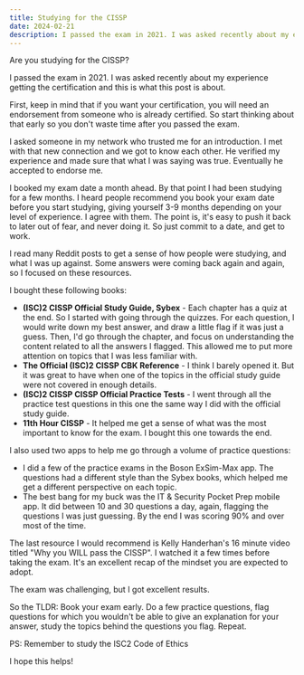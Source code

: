 ```yaml
---
title: Studying for the CISSP
date: 2024-02-21
description: I passed the exam in 2021. I was asked recently about my experience and this is what this post is about.
---
```


Are you studying for the CISSP?

I passed the exam in 2021. I was asked recently about my experience getting the certification and this is what this post is about.

First, keep in mind that if you want your certification, you will need an endorsement from someone who is already certified. So start thinking about that early so you don't waste time after you passed the exam.

I asked someone in my network who trusted me for an introduction. I met with that new connection and we got to know each other. He  verified my experience and made sure that what I was saying was true. Eventually he accepted to endorse me.

I booked my exam date a month ahead. By that point I had been studying for a few months. I heard people recommend you book your exam date before you start studying, giving yourself 3-9 months depending on your level of experience. I agree with them. The point is, it's easy to push it back to later out of fear, and never doing it. So just commit to a date, and get to work.

I read many Reddit posts to get a sense of how people were studying, and what I was up against. Some answers were coming back again and again, so I focused on these resources.

I bought these following books:

- **(ISC)2 CISSP Official Study Guide, Sybex** - Each chapter has a quiz at the end. So I started with going through the quizzes. For each question, I would write down my best answer, and draw a little flag if it was just a guess. Then, I'd go through the chapter, and focus on understanding the content related to all the answers I flagged. This allowed me to put more attention on topics that I was less familiar with.
- **The Official (ISC)2 CISSP CBK Reference** - I think I barely opened it. But it was great to have when one of the topics in the official study guide were not covered in enough details.
- **(ISC)2 CISSP CISSP Official Practice Tests** - I went through all the practice test questions in this one the same way I did with the official study guide.
- **11th Hour CISSP** - It helped me get a sense of what was the most important to know for the exam. I bought this one towards the end.

I also used two apps to help me go through a volume of practice questions:

- I did a few of the practice exams in the Boson ExSim-Max app. The questions had a different style than the Sybex books, which helped me get a different perspective on each topic.
- The best bang for my buck was the IT & Security Pocket Prep mobile app. It did between 10 and 30 questions a day, again, flagging the questions I was just guessing. By the end I was scoring 90% and over most of the time.

The last resource I would recommend is Kelly Handerhan's 16 minute video titled "Why you WILL pass the CISSP". I watched it a few times before taking the exam. It's an excellent recap of the mindset you are expected to adopt.

The exam was challenging, but I got excellent results.

So the TLDR: Book your exam early. Do a few practice questions, flag questions for which you wouldn't be able to give an explanation for your answer, study the topics behind the questions you flag. Repeat.

PS: Remember to study the ISC2 Code of Ethics

I hope this helps!
